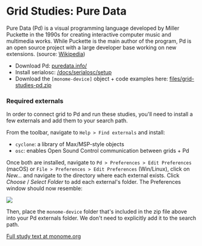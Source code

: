 # Grid Studies: Pure Data

Pure Data (Pd) is a visual programming language developed by Miller Puckette in the 1990s for creating interactive computer music and multimedia works. While Puckette is the main author of the program, Pd is an open source project with a large developer base working on new extensions. (source: [Wikipedia](http://en.wikipedia.org/wiki/Pure_Data))

- Download Pd: [puredata.info/](https://puredata.info/downloads/pure-data)
- Install serialosc: [/docs/serialosc/setup](/docs/serialosc/setup)
- Download the `[monome-device]` object + code examples here: [files/grid-studies-pd.zip](https://monome.org//docs/grid/studies/pd/files/grid-studies-pd.zip)

### Required externals

In order to connect grid to Pd and run these studies, you'll need to install a few externals and add them to your search path.

From the toolbar, navigate to `Help > Find externals` and install:

- `cyclone`: a library of Max/MSP-style objects
- `osc`: enables Open Sound Control communication between grids + Pd

Once both are installed, navigate to `Pd > Preferences > Edit Preferences` (macOS) or `File > Preferences > Edit Preferences` (Win/Linux), click on *New...* and navigate to the directory where each external exists. Click *Choose* / *Select Folder* to add each external's folder. The Preferences window should now resemble:

![](https://monome.org/docs/grid/studies/pd/images/pd-preferences.png)

Then, place the `monome-device` folder that's included in the zip file above into your Pd externals folder. We don't need to explicitly add it to the search path.

[Full study text at monome.org](https://monome.org/docs/grid/studies/pd/)